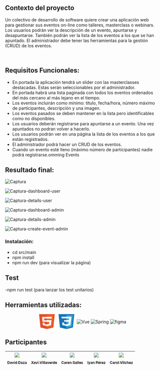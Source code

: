 ## Contexto del proyecto
Un colectivo de desarrollo de software quiere crear una aplicación web para gestionar sus eventos on-line como talleres, masterclass o webinars. Los usuarios podrán ver la descripción de un evento, apuntarse y desapuntarse. También podrán ver la lista de los eventos a los que se han apuntado. El administrador debe tener las herramientas para la gestión (CRUD) de los eventos.

​

## Requisitos Funcionales:

- En portada la aplicación tendrá un slider con las masterclasses destacadas. Estas serán seleccionables por el administrador.
- En portada habrá una lista paginada con todos los eventos ordenados del más cercano al más lejano en el tiempo.
- Los eventos incluirán como mínimo: título, fecha/hora, número máximo de participantes, descripción y una imagen.
- Los eventos pasados se deben mantener en la lista pero identificables como no disponibles.
- Los usuarios deberán registrarse para apuntarse a un evento. Una vez apuntados no podran volver a hacerlo.
- Los usuarios podrán ver en una página la lista de los eventos a los que están registrados.
- El administrador podrá hacer un CRUD de los eventos.
- Cuando un evento esté lleno (máximo número de participantes) nadie podrá registrarse.omming Events
 
 ## Resultado final:
 
 ![Captura](https://user-images.githubusercontent.com/116892294/225849125-4d7426fa-0f51-41f8-94b6-b72b20a3dee3.PNG)
 
 ![Captura-dashboard-user](https://user-images.githubusercontent.com/116892294/225849233-89cbaf5d-29e1-47b3-8b91-0359279a7c48.PNG)
 
 ![Captura-details-user](https://user-images.githubusercontent.com/116892294/225849430-b84574f1-ec40-4224-88ac-d9522c88ba52.PNG)
 
 ![Captura-dashboard-admin](https://user-images.githubusercontent.com/116892294/225849516-a6c46a77-2b44-4c8b-bcff-0a8a134e377f.PNG)
 
 ![Captura-details-admin](https://user-images.githubusercontent.com/116892294/225849579-c46bf999-6ba0-407c-bed5-c259778b8a78.PNG)
 
 ![Captura-create-event-admin](https://user-images.githubusercontent.com/116892294/225849658-5ac28c58-a2ce-4c4b-94cd-49db8cfdaa30.PNG)

### Instalación:
 - cd src/main
 - npm install
 - npm run dev (para visualizar la página)
 
 
 ## Test
 -npm run test (para lanzar los test unitarios)
​
## Herramientas utilizadas:

<div align="center">
  <img align="center" alt="HTML" title="HTML 5" height="50" width="60" src="https://raw.githubusercontent.com/devicons/devicon/master/icons/html5/html5-original.svg">
  <img align="center" alt="CSS" title="CSS 3" height="50" width="60" src="https://raw.githubusercontent.com/devicons/devicon/master/icons/css3/css3-original.svg">
   <img align="center" alt="Vue" title="Vue" height="50" width="80" src="https://positivethinking.tech/wp-content/uploads/2021/01/Logo-Vuejs.png">
  <img align="center" alt="Spring" title="Spring Boot" height="50" width="100" src="https://4.bp.blogspot.com/-ou-a_Aa1t7A/W6IhNc3Q0gI/AAAAAAAAD6Y/pwh44arKiuM_NBqB1H7Pz4-7QhUxAgZkACLcBGAs/s1600/spring-boot-logo.png">
  <img align="center" alt="figma" title="figma" height="50" width="80" src="https://www.protocol.com/media-library/figma-logo.png?id=29208385&width=1200&height=600&coordinates=0%2C60%2C0%2C60">

</div>


## Participantes
[<img src="https://avatars.githubusercontent.com/u/116893351?v=4" width=115><br><sub>David Daza</sub>](https://avatars.githubusercontent.com/u/116893351?v=4)|[<img src="https://avatars.githubusercontent.com/u/115170876?v=4" width=115><br><sub> Xavi Villaverde </sub>](https://github.com/Xavi1594)|[<img src="https://avatars.githubusercontent.com/u/116892294?v=4" width=115><br><sub>Caren Salles</sub>](https://github.com/CarenSalles) |[<img src="https://avatars.githubusercontent.com/u/116182389?v=4" width=115><br><sub>Iyan Pérez</sub>](https://github.com/IyanPerez) | [<img src="https://avatars.githubusercontent.com/u/117730103?v=4" width=115><br><sub>Carol Vilchez</sub>](https://github.com/Carol21d)
| :---: | :---: | :---: |  :---: |  :---: | 
